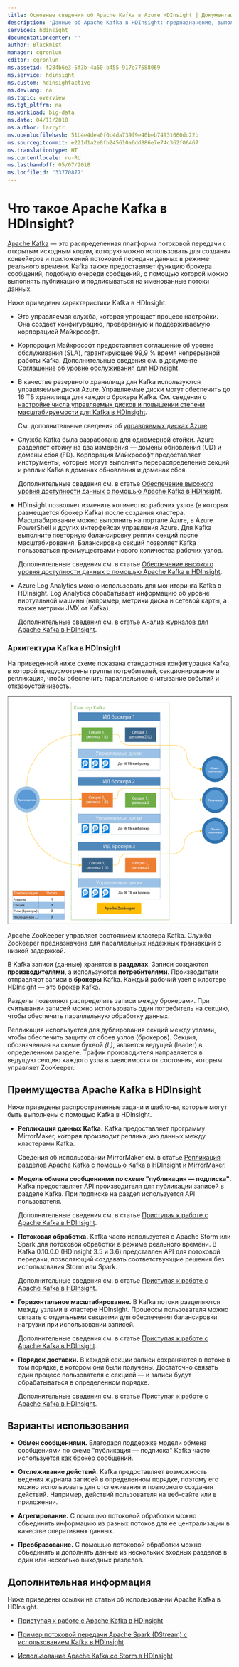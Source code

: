 ```yaml
---
title: Основные сведения об Apache Kafka в Azure HDInsight | Документация Майкрософт
description: 'Данные об Apache Kafka в HDInsight: предназначение, выполняемые функции, а также сведения о том, где найти примеры и информацию по началу работы.'
services: hdinsight
documentationcenter: ''
author: Blackmist
manager: cgronlun
editor: cgronlun
ms.assetid: f284b6e3-5f3b-4a50-b455-917e77588069
ms.service: hdinsight
ms.custom: hdinsightactive
ms.devlang: na
ms.topic: overview
ms.tgt_pltfrm: na
ms.workload: big-data
ms.date: 04/11/2018
ms.author: larryfr
ms.openlocfilehash: 51b4e4dea0f0c4da739f9e40beb74931060dd22b
ms.sourcegitcommit: e221d1a2e0fb245610a6dd886e7e74c362f06467
ms.translationtype: HT
ms.contentlocale: ru-RU
ms.lasthandoff: 05/07/2018
ms.locfileid: "33770877"
---
```

# <a name="what-is-apache-kafka-on-hdinsight"></a>Что такое Apache Kafka в HDInsight?

[Apache Kafka](https://kafka.apache.org) — это распределенная платформа потоковой передачи с открытым исходным кодом, которую можно использовать для создания конвейеров и приложений потоковой передачи данных в режиме реального времени. Kafka также предоставляет функцию брокера сообщений, подобную очереди сообщений, с помощью которой можно выполнять публикацию и подписываться на именованные потоки данных. 

Ниже приведены характеристики Kafka в HDInsight.

* Это управляемая служба, которая упрощает процесс настройки. Она создает конфигурацию, проверенную и поддерживаемую корпорацией Майкрософт.

* Корпорация Майкрософт предоставляет соглашение об уровне обслуживания (SLA), гарантирующее 99,9 % время непрерывной работы Kafka. Дополнительные сведения см. в документе [Соглашение об уровне обслуживания для HDInsight](https://azure.microsoft.com/support/legal/sla/hdinsight/v1_0/).

* В качестве резервного хранилища для Kafka используются управляемые диски Azure. Управляемые диски могут обеспечить до 16 ТБ хранилища для каждого брокера Kafka. См. сведения о [настройке числа управляемых дисков и повышении степени масштабируемости для Kafka в HDInsight](apache-kafka-scalability.md).

    См. дополнительные сведения об [управляемых дисках Azure](../../virtual-machines/windows/managed-disks-overview.md).

* Служба Kafka была разработана для одномерной стойки. Azure разделяет стойку на два измерения — домены обновления (UD) и домены сбоя (FD). Корпорация Майкрософт предоставляет инструменты, которые могут выполнять перераспределение секций и реплик Kafka в доменах обновления и доменах сбоя. 

    Дополнительные сведения см. в статье [Обеспечение высокого уровня доступности данных с помощью Apache Kafka в HDInsight](apache-kafka-high-availability.md).

* HDInsight позволяет изменить количество рабочих узлов (в которых размещается брокер Kafka) после создания кластера. Масштабирование можно выполнить на портале Azure, в Azure PowerShell и других интерфейсах управления Azure. Для Kafka выполните повторную балансировку реплик секций после масштабирования. Балансировка секций позволяет Kafka пользоваться преимуществами нового количества рабочих узлов.

    Дополнительные сведения см. в статье [Обеспечение высокого уровня доступности данных с помощью Apache Kafka в HDInsight](apache-kafka-high-availability.md).

* Azure Log Analytics можно использовать для мониторинга Kafka в HDInsight. Log Analytics обрабатывает информацию об уровне виртуальной машины (например, метрики диска и сетевой карты, а также метрики JMX от Kafka).

    Дополнительные сведения см. в статье [Анализ журналов для Apache Kafka в HDInsight](apache-kafka-log-analytics-operations-management.md).

### <a name="kafka-on-hdinsight-architecture"></a>Архитектура Kafka в HDInsight

На приведенной ниже схеме показана стандартная конфигурация Kafka, в которой предусмотрены группы потребителей, секционирование и репликация, чтобы обеспечить параллельное считывание событий и отказоустойчивость.

![Схема конфигурации кластера Kafka](./media/apache-kafka-introduction/kafka-cluster.png)

Apache ZooKeeper управляет состоянием кластера Kafka. Служба Zookeeper предназначена для параллельных надежных транзакций с низкой задержкой. 

В Kafka записи (данные) хранятся в **разделах**. Записи создаются **производителями**, а используются **потребителями**. Производители отправляют записи в **брокеры** Kafka. Каждый рабочий узел в кластере HDInsight — это брокер Kafka. 

Разделы позволяют распределить записи между брокерами. При считывании записей можно использовать один потребитель на секцию, чтобы обеспечить параллельную обработку данных.

Репликация используется для дублирования секций между узлами, чтобы обеспечить защиту от сбоев узлов (брокеров). Секция, обозначенная на схеме буквой *(L)*, является ведущей (leader) в определенном разделе. Трафик производителя направляется в ведущую секцию каждого узла в зависимости от состояния, которым управляет ZooKeeper.

## <a name="why-use-kafka-on-hdinsight"></a>Преимущества Apache Kafka в HDInsight

Ниже приведены распространенные задачи и шаблоны, которые могут быть выполнены с помощью Kafka в HDInsight.

* **Репликация данных Kafka.** Kafka предоставляет программу MirrorMaker, которая производит репликацию данных между кластерами Kafka.

    Сведения об использовании MirrorMaker см. в статье [Репликация разделов Apache Kafka с помощью Kafka в HDInsight и MirrorMaker](apache-kafka-mirroring.md).

* **Модель обмена сообщениями по схеме "публикация — подписка"**. Kafka предоставляет API производителя для публикации записей в разделе Kafka. При подписке на раздел используется API пользователя.

    Дополнительные сведения см. в статье [Приступая к работе с Apache Kafka в HDInsight](apache-kafka-get-started.md).

* **Потоковая обработка.** Kafka часто используется с Apache Storm или Spark для потоковой обработки в режиме реального времени. В Kafka 0.10.0.0 (HDInsight 3.5 и 3.6) представлен API для потоковой передачи, позволяющий создавать соответствующие решения без использования Storm или Spark.

    Дополнительные сведения см. в статье [Приступая к работе с Apache Kafka в HDInsight](apache-kafka-get-started.md).

* **Горизонтальное масштабирование.** В Kafka потоки разделяются между узлами в кластере HDInsight. Процессы пользователя можно связать с отдельными секциями для обеспечения балансировки нагрузки при использовании записей.

    Дополнительные сведения см. в статье [Приступая к работе с Apache Kafka в HDInsight](apache-kafka-get-started.md).

* **Порядок доставки.** В каждой секции записи сохраняются в потоке в том порядке, в котором они были получены. Достаточно связать один процесс пользователя с секцией — и записи будут обрабатываться в определенном порядке.

    Дополнительные сведения см. в статье [Приступая к работе с Apache Kafka в HDInsight](apache-kafka-get-started.md).

## <a name="use-cases"></a>Варианты использования

* **Обмен сообщениями.** Благодаря поддержке модели обмена сообщениями по схеме "публикация — подписка" Kafka часто используется как брокер сообщений.

* **Отслеживание действий.** Kafka предоставляет возможность ведения журнала записей в определенном порядке, поэтому его можно использовать для отслеживания и повторного создания действий. Например, действий пользователя на веб-сайте или в приложении.

* **Агрегирование.** С помощью потоковой обработки можно объединить информацию из разных потоков для ее централизации в качестве оперативных данных.

* **Преобразование.** С помощью потоковой обработки можно объединять и дополнять данные из нескольких входных разделов в один или несколько выходных разделов.

## <a name="next-steps"></a>Дополнительная информация

Ниже приведены ссылки на статьи об использовании Apache Kafka в HDInsight.

* [Приступая к работе с Apache Kafka в HDInsight](apache-kafka-get-started.md)

* [Пример потоковой передачи Apache Spark (DStream) с использованием Kafka в HDInsight](../hdinsight-apache-spark-with-kafka.md)

* [Использование Apache Kafka со Storm в HDInsight](../hdinsight-apache-storm-with-kafka.md)